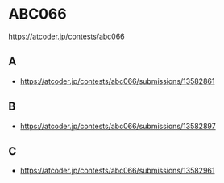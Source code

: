 # ABC066

https://atcoder.jp/contests/abc066

## A

- https://atcoder.jp/contests/abc066/submissions/13582861

## B

- https://atcoder.jp/contests/abc066/submissions/13582897

## C

- https://atcoder.jp/contests/abc066/submissions/13582961

